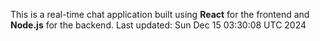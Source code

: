 This is a real-time chat application built using **React** for the frontend and **Node.js** for the backend.
Last updated: Sun Dec 15 03:30:08 UTC 2024
